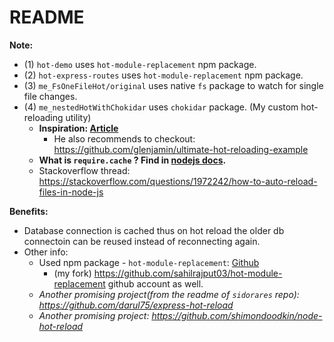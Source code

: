 # README

**Note:**
- (1) `hot-demo` uses `hot-module-replacement` npm package.
- (2) `hot-express-routes` uses `hot-module-replacement` npm package.
- (3) `me_FsOneFileHot/original` uses native `fs` package to watch for single file changes.
- (4) `me_nestedHotWithChokidar` uses `chokidar` package. (My custom hot-reloading utility)
  - **Inspiration: [Article](https://codeburst.io/dont-use-nodemon-there-are-better-ways-fc016b50b45e)**
    - He also recommends to checkout: https://github.com/glenjamin/ultimate-hot-reloading-example
  - **What is `require.cache` ? Find in [nodejs docs](https://nodejs.org/api/modules.html#requirecache).**
  - Stackoverflow thread: https://stackoverflow.com/questions/1972242/how-to-auto-reload-files-in-node-js

**Benefits:**
- Database connection is cached thus on hot reload the older db connectoin can be reused instead of reconnecting again.
- Other info:
  - Used npm package - `hot-module-replacement`: [Github](https://github.com/sidorares/hot-module-replacement)
    - (my fork) https://github.com/sahilrajput03/hot-module-replacement github account as well.
  - *Another promising project(from the readme of `sidorares` repo): https://github.com/darul75/express-hot-reload*
  - *Another promising project: https://github.com/shimondoodkin/node-hot-reload*
